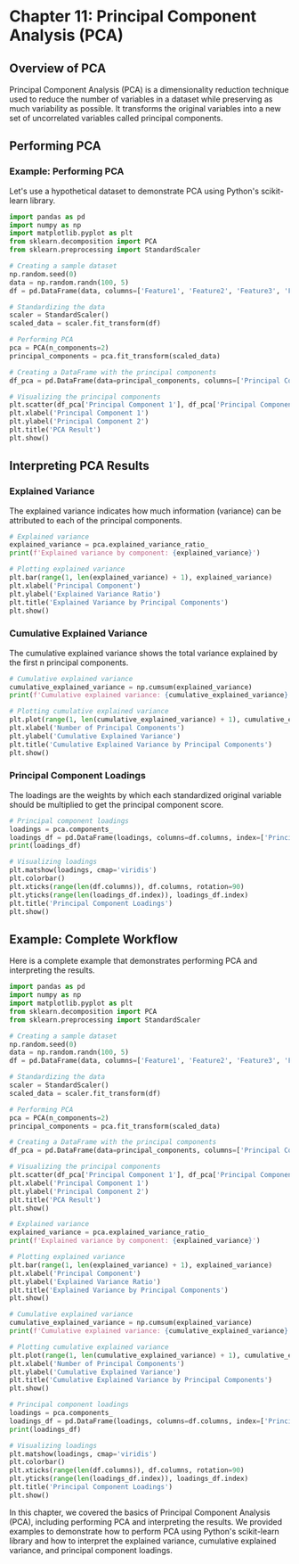 # Chapter 11: Principal Component Analysis (PCA)

## Overview of PCA
Principal Component Analysis (PCA) is a dimensionality reduction technique used to reduce the number of variables in a dataset while preserving as much variability as possible. It transforms the original variables into a new set of uncorrelated variables called principal components.

## Performing PCA
### Example: Performing PCA
Let's use a hypothetical dataset to demonstrate PCA using Python's scikit-learn library.

```python
import pandas as pd
import numpy as np
import matplotlib.pyplot as plt
from sklearn.decomposition import PCA
from sklearn.preprocessing import StandardScaler

# Creating a sample dataset
np.random.seed(0)
data = np.random.randn(100, 5)
df = pd.DataFrame(data, columns=['Feature1', 'Feature2', 'Feature3', 'Feature4', 'Feature5'])

# Standardizing the data
scaler = StandardScaler()
scaled_data = scaler.fit_transform(df)

# Performing PCA
pca = PCA(n_components=2)
principal_components = pca.fit_transform(scaled_data)

# Creating a DataFrame with the principal components
df_pca = pd.DataFrame(data=principal_components, columns=['Principal Component 1', 'Principal Component 2'])

# Visualizing the principal components
plt.scatter(df_pca['Principal Component 1'], df_pca['Principal Component 2'])
plt.xlabel('Principal Component 1')
plt.ylabel('Principal Component 2')
plt.title('PCA Result')
plt.show()
```

## Interpreting PCA Results
### Explained Variance
The explained variance indicates how much information (variance) can be attributed to each of the principal components.

```python
# Explained variance
explained_variance = pca.explained_variance_ratio_
print(f'Explained variance by component: {explained_variance}')

# Plotting explained variance
plt.bar(range(1, len(explained_variance) + 1), explained_variance)
plt.xlabel('Principal Component')
plt.ylabel('Explained Variance Ratio')
plt.title('Explained Variance by Principal Components')
plt.show()
```

### Cumulative Explained Variance
The cumulative explained variance shows the total variance explained by the first n principal components.

```python
# Cumulative explained variance
cumulative_explained_variance = np.cumsum(explained_variance)
print(f'Cumulative explained variance: {cumulative_explained_variance}')

# Plotting cumulative explained variance
plt.plot(range(1, len(cumulative_explained_variance) + 1), cumulative_explained_variance)
plt.xlabel('Number of Principal Components')
plt.ylabel('Cumulative Explained Variance')
plt.title('Cumulative Explained Variance by Principal Components')
plt.show()
```

### Principal Component Loadings
The loadings are the weights by which each standardized original variable should be multiplied to get the principal component score.

```python
# Principal component loadings
loadings = pca.components_
loadings_df = pd.DataFrame(loadings, columns=df.columns, index=['Principal Component 1', 'Principal Component 2'])
print(loadings_df)

# Visualizing loadings
plt.matshow(loadings, cmap='viridis')
plt.colorbar()
plt.xticks(range(len(df.columns)), df.columns, rotation=90)
plt.yticks(range(len(loadings_df.index)), loadings_df.index)
plt.title('Principal Component Loadings')
plt.show()
```

## Example: Complete Workflow
Here is a complete example that demonstrates performing PCA and interpreting the results.

```python
import pandas as pd
import numpy as np
import matplotlib.pyplot as plt
from sklearn.decomposition import PCA
from sklearn.preprocessing import StandardScaler

# Creating a sample dataset
np.random.seed(0)
data = np.random.randn(100, 5)
df = pd.DataFrame(data, columns=['Feature1', 'Feature2', 'Feature3', 'Feature4', 'Feature5'])

# Standardizing the data
scaler = StandardScaler()
scaled_data = scaler.fit_transform(df)

# Performing PCA
pca = PCA(n_components=2)
principal_components = pca.fit_transform(scaled_data)

# Creating a DataFrame with the principal components
df_pca = pd.DataFrame(data=principal_components, columns=['Principal Component 1', 'Principal Component 2'])

# Visualizing the principal components
plt.scatter(df_pca['Principal Component 1'], df_pca['Principal Component 2'])
plt.xlabel('Principal Component 1')
plt.ylabel('Principal Component 2')
plt.title('PCA Result')
plt.show()

# Explained variance
explained_variance = pca.explained_variance_ratio_
print(f'Explained variance by component: {explained_variance}')

# Plotting explained variance
plt.bar(range(1, len(explained_variance) + 1), explained_variance)
plt.xlabel('Principal Component')
plt.ylabel('Explained Variance Ratio')
plt.title('Explained Variance by Principal Components')
plt.show()

# Cumulative explained variance
cumulative_explained_variance = np.cumsum(explained_variance)
print(f'Cumulative explained variance: {cumulative_explained_variance}')

# Plotting cumulative explained variance
plt.plot(range(1, len(cumulative_explained_variance) + 1), cumulative_explained_variance)
plt.xlabel('Number of Principal Components')
plt.ylabel('Cumulative Explained Variance')
plt.title('Cumulative Explained Variance by Principal Components')
plt.show()

# Principal component loadings
loadings = pca.components_
loadings_df = pd.DataFrame(loadings, columns=df.columns, index=['Principal Component 1', 'Principal Component 2'])
print(loadings_df)

# Visualizing loadings
plt.matshow(loadings, cmap='viridis')
plt.colorbar()
plt.xticks(range(len(df.columns)), df.columns, rotation=90)
plt.yticks(range(len(loadings_df.index)), loadings_df.index)
plt.title('Principal Component Loadings')
plt.show()
```

In this chapter, we covered the basics of Principal Component Analysis (PCA), including performing PCA and interpreting the results. We provided examples to demonstrate how to perform PCA using Python's scikit-learn library and how to interpret the explained variance, cumulative explained variance, and principal component loadings.
